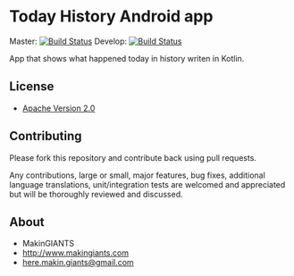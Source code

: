 Today History Android app
=========================

Master: [![Build Status](https://travis-ci.org/MakinGiants/todayhistory.svg?branch=master)](https://travis-ci.org/MakinGiants/todayhistory)
Develop: [![Build Status](https://travis-ci.org/MakinGiants/todayhistory.svg?branch=develop)](https://travis-ci.org/MakinGiants/todayhistory)

App that shows what happened today in history writen in Kotlin.

## License

* [Apache Version 2.0](http://www.apache.org/licenses/LICENSE-2.0.html)

## Contributing

Please fork this repository and contribute back using pull requests.

Any contributions, large or small, major features, bug fixes, additional
language translations, unit/integration tests are welcomed and appreciated
but will be thoroughly reviewed and discussed.

## About

+ MakinGIANTS
+ http://www.makingiants.com
+ here.makin.giants@gmail.com